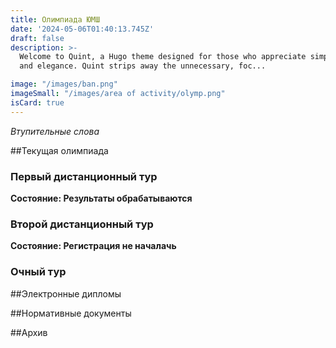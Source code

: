 ```yaml
---
title: Олимпиада ЮМШ
date: '2024-05-06T01:40:13.745Z'
draft: false
description: >-
  Welcome to Quint, a Hugo theme designed for those who appreciate simplicity
  and elegance. Quint strips away the unnecessary, foc...

image: "/images/ban.png"
imageSmall: "/images/area of ​​activity/olymp.png"
isCard: true
---
```


*Втупительные слова*

##Текущая олимпиада

### Первый дистанционный тур

**Состояние: Результаты обрабатываются**

### Второй дистанционный тур

**Состояние: Регистрация не началачь**

### Очный тур


##Электронные дипломы

##Нормативные документы

##Архив
